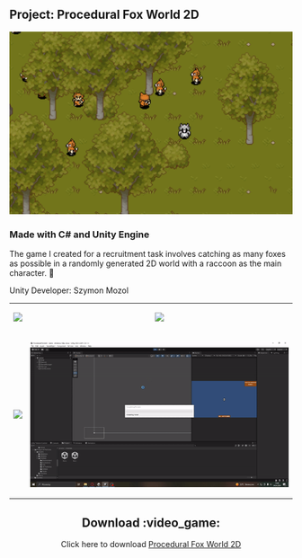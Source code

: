 ## Project: Procedural Fox World 2D
<p align="center"><img src="https://github.com/Mozikr/Procedural_World_2D/blob/d8af1c765fa337fbdfd6373b01f88a0d6cba9ac8/Image/preview_01.PNG"/></p>

### Made with C# and Unity Engine

The game I created for a recruitment task involves catching as many foxes as possible in a randomly generated 2D world with a raccoon as the main character. :scroll:
<p>Unity Developer: Szymon Mozol</p>

<table>
<tr>
    <td><p align="center"><img src="Image/preview_gif_01.gif"/></p></td>
    <td><p align="center"><img src="Image/preview_gif_02.gif"/></p></td>
</tr>
<tr>
    <td><p align="center"><img src="Image/preview_gif_03.gif"/></p></td>
    <td><p align="center"><img src="Image/preview_gif_04.gif"/></p></td>
</tr>
</table>

<h2 align="center">Download :video_game: </h2>
<p align="center">
    Click here to download <a href="https://drive.google.com/file/d/1sSqdge_Yh9IWRyxK-q43_Q0o8ArrTtpz/view?usp=drive_link">Procedural Fox World 2D</a>
</p>
